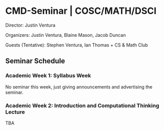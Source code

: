 # CMD-Seminar | COSC/MATH/DSCI

Director: Justin Ventura

Organizers: Justin Ventura, Blaine Mason, Jacob Duncan

Guests (Tentative): Stephen Ventura, Ian Thomas + CS & Math Club

## Seminar Schedule

### Academic Week 1: Syllabus Week

No seminar this week, just giving announcements and advertising the seminar.

### Academic Week 2: Introduction and Computational Thinking Lecture

TBA
